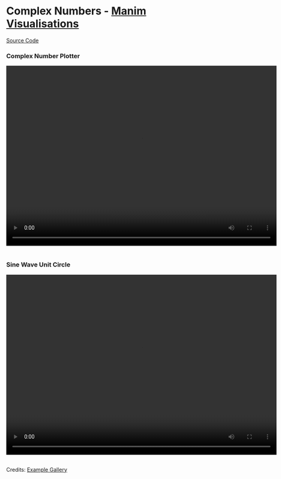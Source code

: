 # Complex Numbers - [Manim Visualisations](../ManimVisualisations.md)
[Source Code](./06-complex-numbers-files/complex_numbers.py)

<style> 
  video {
    width: 720px;
    height: 480px;
    display: block;
    margin: 0 auto;
</style> 

### Complex Number Plotter
<video controls>
  <source src="./06-complex-numbers-files/ComplexPlot.mp4" type="video/mp4">
</video>
<br />

### Sine Wave Unit Circle 
<video controls>
  <source src="./06-complex-numbers-files/SineCurveUnitCircle.mp4" type="video/mp4">
</video>
<br />

Credits: [Example Gallery](https://docs.manim.community/en/stable/examples.html)
 